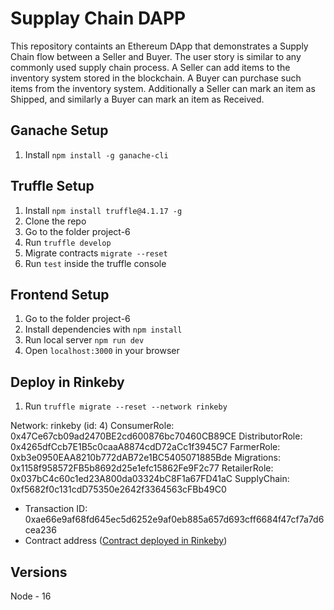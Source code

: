 # Supplay Chain DAPP

This repository containts an Ethereum DApp that demonstrates a Supply Chain flow between a Seller and Buyer. The user story is similar to any commonly used supply chain process. A Seller can add items to the inventory system stored in the blockchain. A Buyer can purchase such items from the inventory system. Additionally a Seller can mark an item as Shipped, and similarly a Buyer can mark an item as Received.


## Ganache Setup

1. Install `npm install -g ganache-cli`

## Truffle Setup

1. Install `npm install truffle@4.1.17 -g`
1. Clone the repo
1. Go to the folder project-6
1. Run `truffle develop`
1. Migrate contracts `migrate --reset`
1. Run `test` inside the truffle console

## Frontend Setup

1. Go to the folder project-6
1. Install dependencies with `npm install`
1. Run local server `npm run dev`
1. Open `localhost:3000` in your browser

## Deploy in Rinkeby

1. Run `truffle migrate --reset --network rinkeby`

Network: rinkeby (id: 4)
  ConsumerRole: 0x47Ce67cb09ad2470BE2cd600876bc70460CB89CE
  DistributorRole: 0x4265dfCcb7E1B5c0caaA8874cdD72aCc1f3945C7
  FarmerRole: 0xb3e0950EAA8210b772dAB72e1BC5405071885Bde
  Migrations: 0x1158f958572FB5b8692d25e1efc15862Fe9F2c77
  RetailerRole: 0x037bC4c60c1ed23A800da03324bC8F1a67FD41aC
  SupplyChain: 0xf5682f0c131cdD75350e2642f3364563cFBb49C0


- Transaction ID: 0xae66e9af68fd645ec5d6252e9af0eb885a657d693cff6684f47cf7a7d6cea236
- Contract address ([Contract deployed in Rinkeby](https://rinkeby.etherscan.io/tx/0xae66e9af68fd645ec5d6252e9af0eb885a657d693cff6684f47cf7a7d6cea236#eventlog))


## Versions 
 Node - 16